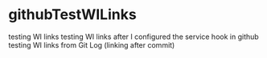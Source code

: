 # githubTestWILinks
testing WI links
testing WI links after I configured the service hook in github
testing WI links from Git Log (linking after commit)